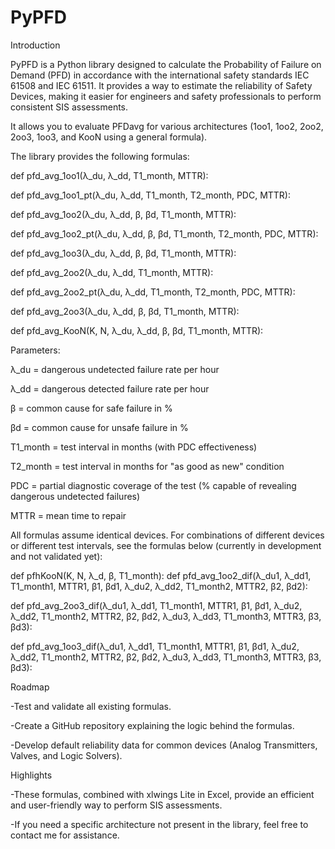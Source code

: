 # PyPFD
Introduction

PyPFD is a Python library designed to calculate the Probability of Failure on Demand (PFD) in accordance with the international safety standards IEC 61508 and IEC 61511. It provides a way to estimate the reliability of Safety Devices, making it easier for engineers and safety professionals to perform consistent SIS assessments.

It allows you to evaluate PFDavg for various architectures (1oo1, 1oo2, 2oo2, 2oo3, 1oo3, and KooN using a general formula).

The library provides the following formulas:

def pfd_avg_1oo1(λ_du, λ_dd, T1_month, MTTR):

def pfd_avg_1oo1_pt(λ_du, λ_dd, T1_month, T2_month, PDC, MTTR):

def pfd_avg_1oo2(λ_du, λ_dd, β, βd, T1_month, MTTR):

def pfd_avg_1oo2_pt(λ_du, λ_dd, β, βd, T1_month, T2_month, PDC, MTTR):

def pfd_avg_1oo3(λ_du, λ_dd, β, βd, T1_month, MTTR):

def pfd_avg_2oo2(λ_du, λ_dd, T1_month, MTTR):

def pfd_avg_2oo2_pt(λ_du, λ_dd, T1_month, T2_month, PDC, MTTR):

def pfd_avg_2oo3(λ_du, λ_dd, β, βd, T1_month, MTTR):

def pfd_avg_KooN(K, N, λ_du, λ_dd, β, βd, T1_month, MTTR):

Parameters:

λ_du = dangerous undetected failure rate per hour

λ_dd = dangerous detected failure rate per hour

β = common cause for safe failure in %

βd = common cause for unsafe failure in %

T1_month = test interval in months (with PDC effectiveness)

T2_month = test interval in months for "as good as new" condition

PDC = partial diagnostic coverage of the test (% capable of revealing dangerous undetected failures)

MTTR = mean time to repair

All formulas assume identical devices. For combinations of different devices or different test intervals, see the formulas below (currently in development and not validated yet):

def pfhKooN(K, N, λ_d, β, T1_month):
def pfd_avg_1oo2_dif(λ_du1, λ_dd1, T1_month1, MTTR1, β1, βd1,
                      λ_du2, λ_dd2, T1_month2, MTTR2, β2, βd2):

def pfd_avg_2oo3_dif(λ_du1, λ_dd1, T1_month1, MTTR1, β1, βd1,
                      λ_du2, λ_dd2, T1_month2, MTTR2, β2, βd2,
                      λ_du3, λ_dd3, T1_month3, MTTR3, β3, βd3):

def pfd_avg_1oo3_dif(λ_du1, λ_dd1, T1_month1, MTTR1, β1, βd1,
                      λ_du2, λ_dd2, T1_month2, MTTR2, β2, βd2,
                      λ_du3, λ_dd3, T1_month3, MTTR3, β3, βd3):

Roadmap

-Test and validate all existing formulas.

-Create a GitHub repository explaining the logic behind the formulas.

-Develop default reliability data for common devices (Analog Transmitters, Valves, and Logic Solvers).


Highlights

-These formulas, combined with xlwings Lite in Excel, provide an efficient and user-friendly way to perform SIS assessments.

-If you need a specific architecture not present in the library, feel free to contact me for assistance.
